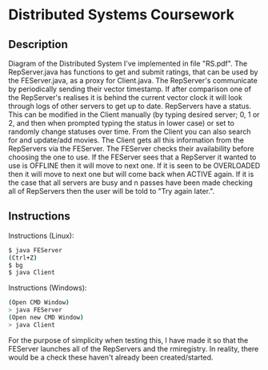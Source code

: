 # Distributed Systems Coursework
## Description
Diagram of the Distributed System I've implemented in file "RS.pdf". The RepServer.java has functions to get and submit ratings, that can be used by the FEServer.java, as a proxy for Client.java. The RepServer's communicate by periodically sending their vector timestamp. If after comparison one of the RepServer's realises it is behind the current vector clock it will look through logs of other servers to get up to date. RepServers have a status. This can be modified in the Client manually (by typing desired server; 0, 1 or 2, and then when prompted typing the status in lower case) or set to randomly change statuses over time. From the Client you can also search for and update/add movies. The Client gets all this information from the RepServers via the FEServer. The FEServer checks their availability before choosing the one to use. If the FEServer sees that a RepServer it wanted to use is OFFLINE then it will move to next one. If it is seen to be OVERLOADED then it will move to next one but will come back when ACTIVE again. If it is the case that all servers are busy and n passes have been made checking all of RepServers then the user will be told to "Try again later.".

## Instructions
Instructions (Linux):
```bash
$ java FEServer
(Ctrl+Z)
$ bg
$ java Client
```

Instructions (Windows):
```bash
(Open CMD Window)
> java FEServer
(Open new CMD Window)
> java Client
```
For the purpose of simplicity when testing this, I have made it so that the FEServer launches all of the RepServers and the rmiregistry. In reality, there would be a check these haven't already been created/started.
